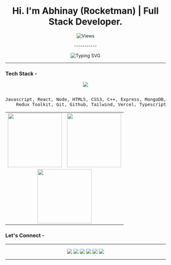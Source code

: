 <h1 align="center"> Hi. I'm Abhinay (Rocketman) | Full Stack Developer. </h1>
<p align="center"> <img src="https://komarev.com/ghpvc/?username=RocketMan05-2002&label=Views&color=blue&style=plastic" alt="Views" /> </p>
<p align="center">-----------</p>
<p align="center">
  <img src="https://readme-typing-svg.herokuapp.com?font=Fira+Code&pause=400&center=true&vCenter=true&width=435&lines=Frontend+Fanatic+👨‍💻;Code.+Pray.+Repeat.+✝️;React-ing+to+Everything+⚛️;Debugger+by+day%2C+Dreamer+by+night+🌙" alt="Typing SVG" />
</p>

---
###  Tech Stack -

<div align="center">
  <img src="https://skillicons.dev/icons?i=js,react,nodejs,html,css,cpp,expressjs,mongodb,postman,redux,git,github,tailwind,vercel,ts" />
  <br/><br/>
  <pre>Javascript, React, Node, HTML5, CSS3, C++, Express, MongoDB, Postman, 
    Redux Toolkit, Git, Github, Tailwind, Vercel, Typescript.</pre>
</div>


<div align="center">
  <table>
    <tr>
      <td>
        <img src="https://github-readme-stats.vercel.app/api?username=RocketMan05-2002&show_icons=true&theme=tokyonight&include_all_commits=true&count_private=true" height="170" />
      </td>
      <td>
        <img src="https://streak-stats.demolab.com?user=RocketMan05-2002&locale=en&mode=daily&theme=dracula&hide_border=false&border_radius=5" height="170" />
      </td>
    </tr>
    <tr>
      <td colspan="2" align="center">
        <img src="https://github-readme-stats.vercel.app/api/top-langs/?username=RocketMan05-2002&layout=compact&theme=tokyonight" height="170" />
      </td>
    </tr>
  </table>
</div>

### Let's Connect -
---
<p align="center">
  <a href="#"><img src="https://img.shields.io/badge/Youtube-%23FF0000.svg?style=for-the-badge&logo=youtube&logoColor=white" /></a>
  <a href="https://www.instagram.com/abhinay_shambharkar/"><img src="https://img.shields.io/badge/Instagram-%23E4405F.svg?style=for-the-badge&logo=instagram&logoColor=white" /></a>
  <a href="#"><img src="https://img.shields.io/badge/Twitch-%239146FF.svg?style=for-the-badge&logo=twitch&logoColor=white" /></a>
  <a href="https://discordapp.com/users/700730436640571442"><img src="https://img.shields.io/badge/Discord-%237289DA.svg?style=for-the-badge&logo=discord&logoColor=white" /></a>
  <a href="#"><img src="https://img.shields.io/badge/Gmail-%23D14836.svg?style=for-the-badge&logo=gmail&logoColor=white" /></a>
  <a href="https://www.linkedin.com/in/abhinay-shambharkar-813666193/"><img src="https://img.shields.io/badge/LinkedIn-%230077B5.svg?style=for-the-badge&logo=linkedin&logoColor=white" /></a>
</p>

---
